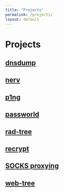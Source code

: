 ```yaml
---
title: "Projects"
permalink: /projects/
layout: default
---
```

# Projects

## [dnsdump](/projects/dnsdump/)

## [nerv](/projects/nerv/)

## [p1ng](/projects/p1ng/)

## [passworld](/projects/passworld/)

## [rad-tree](/projects/rad-tree/)

## [recrypt](/projects/recrypt/)

## [SOCKS proxying](/projects/SOCKS-proxying/)

## [web-tree](/projects/web-tree/)
